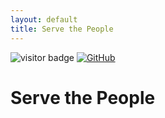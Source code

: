 ```yaml
---
layout: default
title: Serve the People
---
```



<link rel="icon" type="image/png" href="img/favicons/favicon-96x96.png" sizes="96x96" />
<link rel="icon" type="image/svg+xml" href="img/favicons/favicon.svg" />
<link rel="shortcut icon" href="img/favicons/favicon.ico" />
<link rel="apple-touch-icon" sizes="180x180" href="img/favicons/apple-touch-icon.png" />
<link rel="manifest" href="img/favicons/site.webmanifest" />

<img src="https://visitor-badge.laobi.icu/badge?page_id=labonom.github.io/sources/Serve_the_People.html" alt="visitor badge"/> [![GitHub](https://img.shields.io/badge/GitHub-Profile-black?logo=github)](https://github.com/LabOnoM)

# Serve the People
